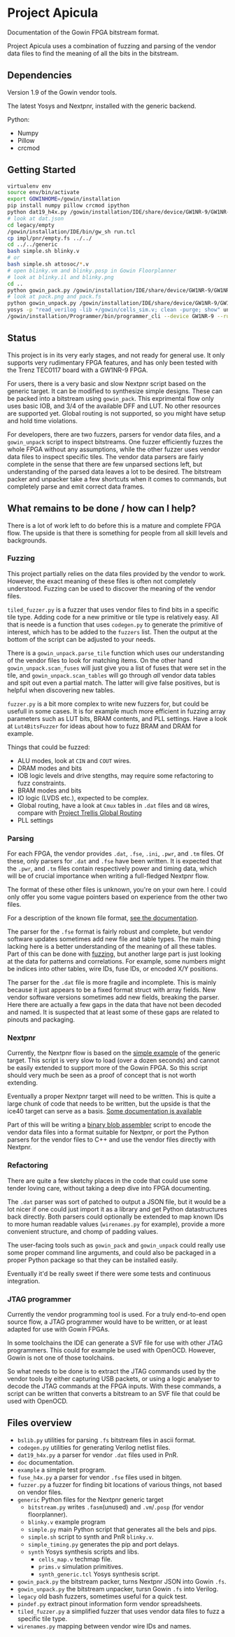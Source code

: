 # Project Apicula

Documentation of the Gowin FPGA bitstream format.

Project Apicula uses a combination of fuzzing and parsing of the vendor data files to find the meaning of all the bits in the bitstream.

##  Dependencies

Version 1.9 of the Gowin vendor tools.

The latest Yosys and Nextpnr, installed with the generic backend.

Python:
* Numpy
* Pillow
* crcmod

## Getting Started

```bash
virtualenv env
source env/bin/activate
export GOWINHOME=/gowin/installation
pip install numpy pillow crcmod ipython
python dat19_h4x.py /gowin/installation/IDE/share/device/GW1NR-9/GW1NR-9.dat
# look at dat.json
cd legacy/empty
/gowin/installation/IDE/bin/gw_sh run.tcl
cp impl/pnr/empty.fs ../../
cd ../../generic
bash simple.sh blinky.v
# or
bash simple.sh attosoc/*.v
# open blinky.vm and blinky.posp in Gowin Floorplanner
# look at blinky.il and blinky.png
cd ..
python gowin_pack.py /gowin/installation/IDE/share/device/GW1NR-9/GW1NR-9.fse generic/pnrblinky.json
# look at pack.png and pack.fs
python gowin_unpack.py /gowin/installation/IDE/share/device/GW1NR-9/GW1NR-9.fse pack.fs
yosys -p "read_verilog -lib +/gowin/cells_sim.v; clean -purge; show" unpack.v
/gowin/installation/Programmer/bin/programmer_cli --device GW1NR-9 --run 2 --fsFile /path/to/pack.fs

```

## Status

This project is in its very early stages, and not ready for general use.
It only supports very rudimentary FPGA features, and has only been tested with the Trenz TEC0117 board with a GW1NR-9 FPGA.

For users, there is a very basic and slow Nextpnr script based on the generic target. It can be modified to synthesize simple designs. These can be packed into a bitstream using `gowin_pack`. This exprimental flow only uses basic IOB, and 3/4 of the available DFF and LUT. No other resources are supported yet. Global routing is not supported, so you might have setup and hold time violations.

For developers, there are two fuzzers, parsers for vendor data files, and a `gowin_unpack` script to inspect bitstreams. One fuzzer efficiently fuzzes the whole FPGA without any assumptions, while the other fuzzer uses vendor data files to inspect specific tiles. The vendor data parsers are fairly complete in the sense that there are few unparsed sections left, but understanding of the parsed data leaves a lot to be desired. The bitstream packer and unpacker take a few shortcuts when it comes to commands, but completely parse and emit correct data frames.

## What remains to be done / how can I help?

There is a lot of work left to do before this is a mature and complete FPGA flow.
The upside is that there is something for people from all skill levels and backgrounds.

### Fuzzing

This project partially relies on the data files provided by the vendor to work.
However, the exact meaning of these files is often not completely understood.
Fuzzing can be used to discover the meaning of the vendor files.

`tiled_fuzzer.py` is a fuzzer that uses vendor files to find bits in a specific tile type. Adding code for a new primitive or tile type is relatively easy. All that is neede is a function that uses `codegen.py` to generate the primitive of interest, which has to be added to the `fuzzers` list. Then the output at the bottom of the script can be adjusted to your needs.

There is a `gowin_unpack.parse_tile` function which uses our understanding of the vendor files to look for matching items. On the other hand `gowin_unpack.scan_fuses` will just give you a list of fuses that were set in the tile, and `gowin_unpack.scan_tables` will go through *all* vendor data tables and spit out even a partial match. The latter will give false positives, but is helpful when discovering new tables.

`fuzzer.py` is a bit more complex to write new fuzzers for, but could be usefull in some cases. It is for example much more efficient in fuzzing array parameters such as LUT bits, BRAM contents, and PLL settings. Have a look at `Lut4BitsFuzzer` for ideas about how to fuzz BRAM and DRAM for example.

Things that could be fuzzed:

* ALU modes, look at `CIN` and `COUT` wires.
* DRAM modes and bits
* IOB logic levels and drive stengths, may require some refactoring to fuzz constraints.
* BRAM modes and bits
* IO logic (LVDS etc.), expected to be complex.
* Global routing, have a look at `Cmux` tables in `.dat` files and `GB` wires, compare with [Project Trellis Global Routing](https://symbiflow.readthedocs.io/en/latest/prjtrellis/docs/architecture/global_routing.html)
* PLL settings

### Parsing

For each FPGA, the vendor provides `.dat`, `.fse`, `.ini`, `.pwr`, and `.tm` files. Of these, only parsers for `.dat` and `.fse` have been written. It is expected that the `.pwr`, and `.tm` files contain respectively power and timing data, which will be of crucial importance when writing a full-fledged Nextpnr flow.

The format of these other files is unknown, you're on your own here. I could only offer you some vague pointers based on experience from the other two files.

For a description of the known file format, [see the documentation](doc/filestructure.md).

The parser for the `.fse` format is fairly robust and complete, but vendor software updates sometimes add new file and table types.
The main thing lacking here is a better understanding of the meaning of all these tables. Part of this can be done with [fuzzing](#fuzzing), but another large part is just looking at the data for patterns and correlations. For example, some numbers might be indices into other tables, wire IDs, fuse IDs, or encoded X/Y positions.


The parser for the `.dat` file is more fragile and incomplete. This is mainly because it just appears to be a fixed format struct with array fields. New vendor software versions sometimes add new fields, breaking the parser. Here there are actually a few gaps in the data that have not been decoded and named. It is suspected that at least some of these gaps are related to pinouts and packaging.

### Nextpnr

Currently, the Nextpnr flow is based on the [simple example](https://github.com/YosysHQ/nextpnr/tree/master/generic/examples) of the generic target. This script is very slow to load (over a dozen seconds) and cannot be easily extended to support more of the Gowin FPGA. So this script should very much be seen as a proof of concept that is not worth extending.

Eventually a proper Nextpnr target will need to be written. This is quite a large chunk of code that needs to be written, but the upside is that the ice40 target can serve as a basis. [Some documentation is available](https://github.com/YosysHQ/nextpnr/blob/master/docs/coding.md)

Part of this will be writing a [binary blob assembler](https://github.com/YosysHQ/nextpnr/tree/master/bba) script to encode the vendor data files into a format suitable for Nextpnr, or port the Python parsers for the vendor files to C++ and use the vendor files directly with Nextpnr.

### Refactoring

There are quite a few sketchy places in the code that could use some tender loving care, without taking a deep dive into FPGA documenting.

The `.dat` parser was sort of patched to output a JSON file, but it would be a lot nicer if one could just import it as a library and get Python datastructures back directly. Both parsers could optionally be extended to map known IDs to more human readable values (`wirenames.py` for example), provide a more convenient structure, and chomp of padding values.

The user-facing tools such as `gowin_pack` and `gowin_unpack` could really use some proper command line arguments, and could also be packaged in a proper Python package so that they can be installed easily.

Eventually it'd be really sweet if there were some tests and continuous integration.


### JTAG programmer

Currently the vendor programming tool is used. For a truly end-to-end open source flow, a JTAG programmer would have to be written, or at least adapted for use with Gowin FPGAs.

In some toolchains the IDE can generate a SVF file for use with other JTAG programmers. This could for example be used with OpenOCD. However, Gowin is not one of those toolchains.

So what needs to be done is to extract the JTAG commands used by the vendor tools by either capturing USB packets, or using a logic analyser to decode the JTAG commands at the FPGA inputs. With these commands, a script can be written that converts a bitstream to an SVF file that could be used with OpenOCD.

## Files overview

* `bslib.py` utilities for parsing `.fs` bitstream files in ascii format.
* `codegen.py` utilities for generating Verilog netlist files.
* `dat19_h4x.py` a parser for vendor `.dat` files used in PnR.
* `doc` documentation.
* `example` a simple test program.
* `fuse_h4x.py` a parser for vendor `.fse` files used in bitgen.
* `fuzzer.py` a fuzzer for finding bit locations of various things, not based on vendor files.
* `generic` Python files for the Nextpnr generic target
  * `bitstream.py` writes `.fasm`(unused) and `.vm`/`.posp` (for vendor floorplanner).
  * `blinky.v` example program
  * `simple.py` main Python script that generates all the bels and pips.
  * `simple.sh` script to synth and PnR `blinky.v`.
  * `simple_timing.py` generates the pip and port delays.
  * `synth` Yosys synthesis scripts and libs.
    * `cells_map.v` techmap file.
    * `prims.v` simulation primitives.
    * `synth_generic.tcl` Yosys synthesis script.
* `gowin_pack.py` the bitstream packer, turns Nextpnr JSON into Gowin `.fs`.
* `gowin_unpack.py` the bitstream unpacker, tursn Gowin `.fs` into Verilog.
* `legacy` old bash fuzzers, sometimes useful for a quick test.
* `pindef.py` extract pinout information form vendor spreadsheets.
* `tiled_fuzzer.py` a simplified fuzzer that uses vendor data files to fuzz a specific tile type.
* `wirenames.py` mapping between vendor wire IDs and names.
